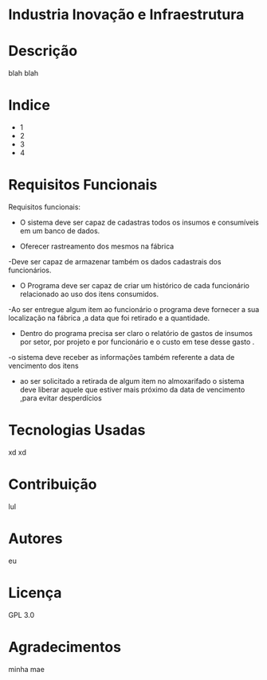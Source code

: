 # Industria Inovação e Infraestrutura
# Descrição

blah blah

# Indice
* 1
* 2
* 3
* 4

# Requisitos Funcionais
Requisitos funcionais:

- O sistema deve ser capaz de cadastras todos os insumos e consumíveis em um banco de dados.

- Oferecer rastreamento dos mesmos na fábrica 

-Deve ser capaz de armazenar também os dados cadastrais dos funcionários.

- O Programa deve ser capaz de criar um histórico de cada funcionário relacionado ao uso dos itens consumidos.

-Ao ser entregue algum item  ao funcionário o programa deve fornecer a sua localização na fábrica ,a data que foi retirado e a quantidade.

- Dentro do programa precisa ser claro o relatório de gastos de insumos por setor, por projeto e por funcionário e o custo em tese desse gasto .

-o sistema deve receber as informações também referente a data de vencimento dos itens 

- ao ser solicitado a retirada de algum item no almoxarifado o sistema deve liberar aquele que estiver mais próximo da data de vencimento ,para evitar desperdícios

# Tecnologias Usadas
xd xd

# Contribuição

lul

# Autores
eu

# Licença
GPL 3.0

# Agradecimentos
minha mae
